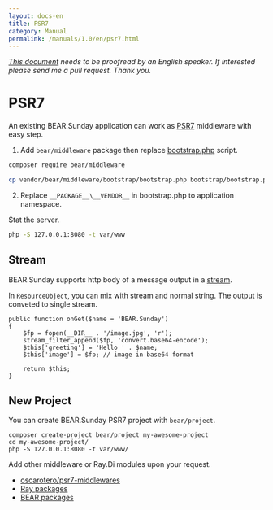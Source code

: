 ```yaml
---
layout: docs-en
title: PSR7
category: Manual
permalink: /manuals/1.0/en/psr7.html
---
```


*[This document](https://github.com/bearsunday/bearsunday.github.io/blob/master/manuals/1.0/en/psr7.md) needs to be proofread by an English speaker. If interested please send me a pull request. Thank you.*

# PSR7

An existing BEAR.Sunday application can work as
[PSR7](http://www.php-fig.org/psr/psr-7/) middleware with easy step.

1) Add `bear/middleware` package then replace [bootstrap.php](https://github.com/bearsunday/BEAR.Middleware/blob/1.x/bootstrap/bootstrap.php) script.

```bash
composer require bear/middleware
```
```bash
cp vendor/bear/middleware/bootstrap/bootstrap.php bootstrap/bootstrap.php
```

2) Replace `__PACKAGE__\__VENDOR__` in bootstrap.php to application namespace.

Stat the server.

```bash
php -S 127.0.0.1:8080 -t var/www
```

## Stream

BEAR.Sunday supports http body of a message output in a [stream](http://php.net/manual/ja/intro.stream.php).

In `ResourceObject`, you can mix with stream and normal string. The output is conveted to single stream.

```php?start_inline
public function onGet($name = 'BEAR.Sunday')
{
    $fp = fopen(__DIR__ . '/image.jpg', 'r');
    stream_filter_append($fp, 'convert.base64-encode');
    $this['greeting'] = 'Hello ' . $name;
    $this['image'] = $fp; // image in base64 format

    return $this;
}
```

## New Project

You can create BEAR.Sunday PSR7 project with `bear/project`.

```
composer create-project bear/project my-awesome-project
cd my-awesome-project/
php -S 127.0.0.1:8080 -t var/www/
```

Add other middleware or Ray.Di modules upon your request.

 * [oscarotero/psr7-middlewares](https://github.com/oscarotero/psr7-middlewares)
 * [Ray packages](https://packagist.org/packages/ray/)
 * [BEAR packages](https://packagist.org/packages/bear/)
